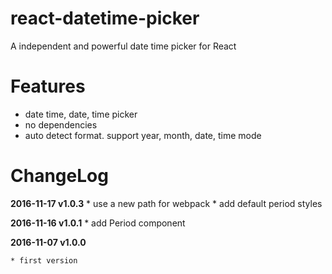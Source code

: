 # react-datetime-picker
A independent and powerful date time picker for React

# Features

* date time, date, time picker
* no dependencies
* auto detect format. support year, month, date, time mode


# ChangeLog

**2016-11-17 v1.0.3**
    * use a new path for webpack 
    * add default period styles

**2016-11-16 v1.0.1**
    * add Period component

**2016-11-07 v1.0.0**

    * first version
